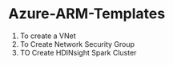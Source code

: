 # Azure-ARM-Templates
1. To create a VNet
2. To Create Network Security Group
3. TO Create HDINsight Spark Cluster
